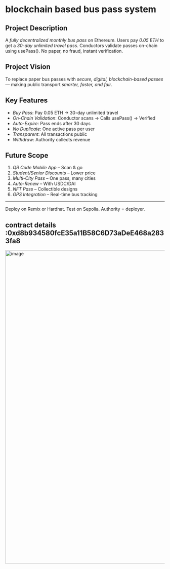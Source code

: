 # blockchain based bus pass system

## Project Description
A *fully decentralized monthly bus pass* on Ethereum. Users pay *0.05 ETH* to get a *30-day unlimited travel pass*. Conductors validate passes on-chain using usePass(). No paper, no fraud, instant verification.

## Project Vision
To replace paper bus passes with *secure, digital, blockchain-based passes* — making public transport *smarter, faster, and fair*.

## Key Features
- *Buy Pass*: Pay 0.05 ETH → 30-day unlimited travel
- *On-Chain Validation*: Conductor scans → Calls usePass() → Verified
- *Auto-Expire*: Pass ends after 30 days
- *No Duplicate*: One active pass per user
- *Transparent*: All transactions public
- *Withdraw*: Authority collects revenue

## Future Scope
1. *QR Code Mobile App* – Scan & go
2. *Student/Senior Discounts* – Lower price
3. *Multi-City Pass* – One pass, many cities
4. *Auto-Renew* – With USDC/DAI
5. *NFT Pass* – Collectible designs
6. *GPS Integration* – Real-time bus tracking

---

Deploy on Remix or Hardhat. Test on Sepolia. Authority = deployer.
## contract details :0xd8b934580fcE35a11B58C6D73aDeE468a2833fa8
<img width="1831" height="990" alt="image" src="https://github.com/user-attachments/assets/7b3cb0c8-32e4-4e88-8a0e-e21146ff94c4" />


